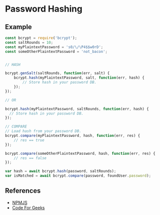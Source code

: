 # Password Hashing

## Example

```javascript
const bcrypt = require('bcrypt');
const saltRounds = 10;
const myPlaintextPassword = 's0/\/\P4$$w0rD';
const someOtherPlaintextPassword = 'not_bacon';


// HASH

bcrypt.genSalt(saltRounds, function(err, salt) {
    bcrypt.hash(myPlaintextPassword, salt, function(err, hash) {
        // Store hash in your password DB.
    });
});

// OR

bcrypt.hash(myPlaintextPassword, saltRounds, function(err, hash) {
  // Store hash in your password DB.
});

// COMPARE
// Load hash from your password DB.
bcrypt.compare(myPlaintextPassword, hash, function(err, res) {
    // res == true
});

bcrypt.compare(someOtherPlaintextPassword, hash, function(err, res) {
    // res == false
});

var hash = await bcrypt.hash(password, saltRounds);
var isMatched = await bcrypt.compare(password, foundUser.password);

```

## References
- [NPMJS](https://www.npmjs.com/package/bcrypt)
- [Code For Geeks](https://codeforgeek.com/password-hashing-nodejs/)